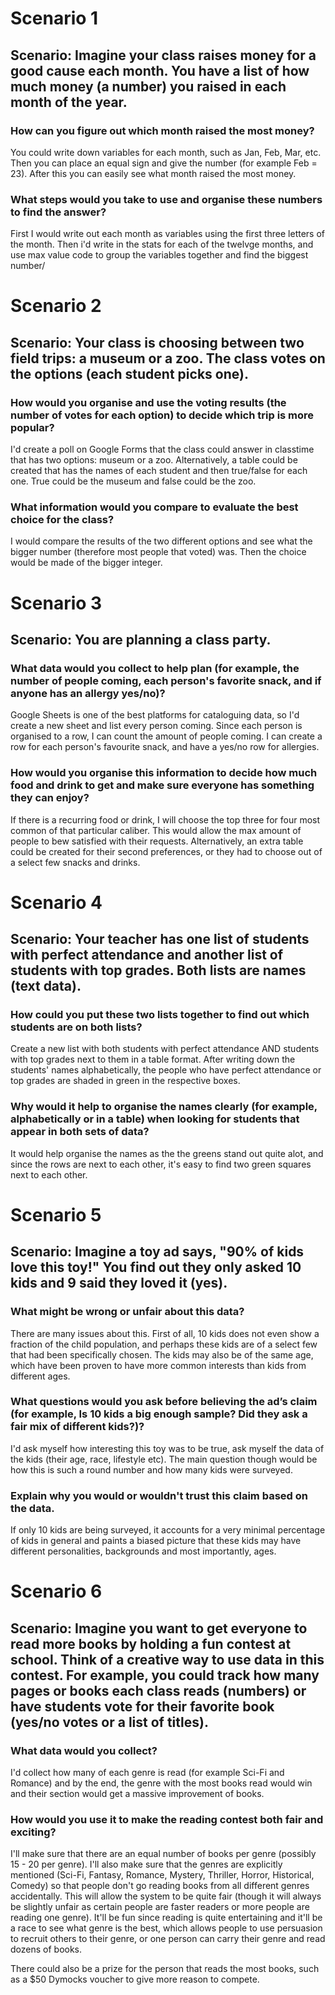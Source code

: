 # Scenario 1

## Scenario: Imagine your class raises money for a good cause each month. You have a list of how much money (a number) you raised in each month of the year. 

### How can you figure out which month raised the most money? 

You could write down variables for each month, such as Jan, Feb, Mar, etc. Then you can place an equal sign and give the number (for example Feb = 23). After this you can easily see what month raised the most money. 

### What steps would you take to use and organise these numbers to find the answer?
First I would write out each month as variables using the first three letters of the month. Then i'd write in the stats for each of the twelvge months, and use max value code to group the variables together and find the biggest number/


# Scenario 2

## Scenario: Your class is choosing between two field trips: a museum or a zoo. The class votes on the options (each student picks one). 

### How would you organise and use the voting results (the number of votes for each option) to decide which trip is more popular? 

I'd create a poll on Google Forms that the class could answer in classtime that has two options: museum or a zoo. Alternatively, a table could be created that has the names of each student and then true/false for each one. True could be the museum and false could be the zoo.

### What information would you compare to evaluate the best choice for the class?

I would compare the results of the two different options and see what the bigger number (therefore most people that voted) was. Then the choice would be made of the bigger integer.

# Scenario 3

## Scenario: You are planning a class party.

###  What data would you collect to help plan (for example, the number of people coming, each person's favorite snack, and if anyone has an allergy yes/no)? 

Google Sheets is one of the best platforms for cataloguing data, so I'd create a new sheet and list every person coming. Since each person is organised to a row, I can count the amount of people coming. I can create a row for each person's favourite snack, and have a yes/no row for allergies.

### How would you organise this information to decide how much food and drink to get and make sure everyone has something they can enjoy?

If there is a recurring food or drink, I will choose the top three for four most common of that particular caliber. This would allow the max amount of people to bew satisfied with their requests. Alternatively, an extra table could be created for their second preferences, or they had to choose out of a select few snacks and drinks.

# Scenario 4

## Scenario: Your teacher has one list of students with perfect attendance and another list of students with top grades. Both lists are names (text data). 

### How could you put these two lists together to find out which students are on both lists? 

Create a new list with both students with perfect attendance AND students with top grades next to them in a table format. After writing down the students' names alphabetically, the people who have perfect attendance or top grades are shaded in green in the respective boxes.

### Why would it help to organise the names clearly (for example, alphabetically or in a table) when looking for students that appear in both sets of data?

It would help organise the names as the the greens stand out quite alot, and since the rows are next to each other, it's easy to find two green squares next to each other.

# Scenario 5

## Scenario: Imagine a toy ad says, "90% of kids love this toy!" You find out they only asked 10 kids and 9 said they loved it (yes). 
 
### What might be wrong or unfair about this data? 

There are many issues about this. First of all, 10 kids does not even show a fraction of the child population, and perhaps these kids are of a select few that had been specifically chosen. The kids may also be of the same age, which have been proven to have more common interests than kids from different ages.

### What questions would you ask before believing the ad’s claim (for example, Is 10 kids a big enough sample? Did they ask a fair mix of different kids?)? 

I'd ask myself how interesting this toy was to be true, ask myself the data of the kids (their age, race, lifestyle etc). The main question though would be how this is such a round number and how many kids were surveyed.

### Explain why you would or wouldn't trust this claim based on the data.

If only 10 kids are being surveyed, it accounts for a very minimal percentage of kids in general and paints a biased picture that these kids may have different personalities, backgrounds and most importantly, ages.

# Scenario 6

## Scenario: Imagine you want to get everyone to read more books by holding a fun contest at school. Think of a creative way to use data in this contest. For example, you could track how many pages or books each class reads (numbers) or have students vote for their favorite book (yes/no votes or a list of titles). 

### What data would you collect?

I'd collect how many of each genre is read (for example Sci-Fi and Romance) and by the end, the genre with the most books read would win and their section would get a massive improvement of books.

### How would you use it to make the reading contest both fair and exciting?

I'll make sure that there are an equal number of books per genre (possibly 15 - 20 per genre). I'll also make sure that the genres are explicitly mentioned (Sci-Fi, Fantasy, Romance, Mystery, Thriller, Horror, Historical, Comedy) so that people don't go reading books from all different genres accidentally. This will allow the system to be quite fair (though it will always be slightly unfair as certain people are faster readers or more people are reading one genre). It'll be fun since reading is quite entertaining and it'll be a race to see what genre is the best, which allows people to use persuasion to recruit others to their genre, or one person can carry their genre and read dozens of books.

There could also be a prize for the person that reads the most books, such as a $50 Dymocks voucher to give more reason to compete.